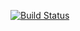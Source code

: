 [![Build Status](https://travis-ci.org/myzt/coop_enpit.svg?branch=master)](https://travis-ci.org/myzt/coop_enpit)